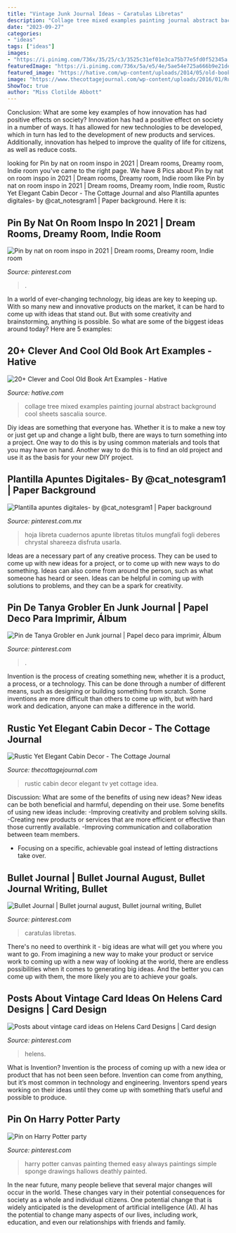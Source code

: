 ```yaml
---
title: "Vintage Junk Journal Ideas ~ Caratulas Libretas"
description: "Collage tree mixed examples painting journal abstract background cool sheets sascalia source"
date: "2023-09-27"
categories:
- "ideas"
tags: ["ideas"]
images:
- "https://i.pinimg.com/736x/35/25/c3/3525c31ef01e3ca75b77e5fd0f52345a.jpg"
featuredImage: "https://i.pinimg.com/736x/5a/e5/4e/5ae54e725a666b9e21de32945ff9f664--deathly-hallows-painted-canvas.jpg"
featured_image: "https://hative.com/wp-content/uploads/2014/05/old-book-art/4-tree-collage-art.jpg"
image: "https://www.thecottagejournal.com/wp-content/uploads/2016/01/Rustic-TV-Room.jpg"
ShowToc: true
author: "Miss Clotilde Abbott"
---
```



Conclusion: What are some key examples of how innovation has had positive effects on society?
Innovation has had a positive effect on society in a number of ways. It has allowed for new technologies to be developed, which in turn has led to the development of new products and services. Additionally, innovation has helped to improve the quality of life for citizens, as well as reduce costs.

	

		
looking for Pin by nat on room inspo in 2021 | Dream rooms, Dreamy room, Indie room you've came to the right page. We have 8 Pics about Pin by nat on room inspo in 2021 | Dream rooms, Dreamy room, Indie room like Pin by nat on room inspo in 2021 | Dream rooms, Dreamy room, Indie room, Rustic Yet Elegant Cabin Decor - The Cottage Journal and also Plantilla apuntes digitales- by @cat_notesgram1 | Paper background. Here it is:
		
    
## Pin By Nat On Room Inspo In 2021 | Dream Rooms, Dreamy Room, Indie Room

<img loading=lazy src="https://i.pinimg.com/736x/35/25/c3/3525c31ef01e3ca75b77e5fd0f52345a.jpg" onerror="this.onerror=null;this.src='https://tse2.mm.bing.net/th?id=OIP.TGcUftMtlfZ0GlmubOERPAHaLD&amp;pid=15.1';" alt="Pin by nat on room inspo in 2021 | Dream rooms, Dreamy room, Indie room">

_Source: pinterest.com_

>. 

	

In a world of ever-changing technology, big ideas are key to keeping up. With so many new and innovative products on the market, it can be hard to come up with ideas that stand out. But with some creativity and brainstorming, anything is possible. So what are some of the biggest ideas around today? Here are 5 examples: 

    
## 20+ Clever And Cool Old Book Art Examples - Hative

<img loading=lazy src="https://hative.com/wp-content/uploads/2014/05/old-book-art/4-tree-collage-art.jpg" onerror="this.onerror=null;this.src='https://tse2.mm.bing.net/th?id=OIP.NZYJXxP7KV-SWvBpLYP2_QHaHa&amp;pid=15.1';" alt="20+ Clever and Cool Old Book Art Examples - Hative">

_Source: hative.com_

>collage tree mixed examples painting journal abstract background cool sheets sascalia source. 

	

Diy ideas are something that everyone has. Whether it is to make a new toy or just get up and change a light bulb, there are ways to turn something into a project. One way to do this is by using common materials and tools that you may have on hand. Another way to do this is to find an old project and use it as the basis for your new DIY project.

    
## Plantilla Apuntes Digitales- By @cat_notesgram1 | Paper Background

<img loading=lazy src="https://i.pinimg.com/736x/7d/d4/14/7dd41462a2b40e425d8cf80fb1d2d817.jpg" onerror="this.onerror=null;this.src='https://tse2.mm.bing.net/th?id=OIP.KA9MF0z_8fZXUlywt4gMrQHaKm&amp;pid=15.1';" alt="Plantilla apuntes digitales- by @cat_notesgram1 | Paper background">

_Source: pinterest.com.mx_

>hoja libreta cuadernos apunte libretas titulos mungfali fogli deberes chrystal shareeza disfruta usarla. 

	

Ideas are a necessary part of any creative process. They can be used to come up with new ideas for a project, or to come up with new ways to do something. Ideas can also come from around the person, such as what someone has heard or seen. Ideas can be helpful in coming up with solutions to problems, and they can be a spark for creativity.

    
## Pin De Tanya Grobler En Junk Journal | Papel Deco Para Imprimir, Álbum

<img loading=lazy src="https://i.pinimg.com/736x/e5/4b/0e/e54b0e6cb95ef2dd064ebfac3225c12c.jpg" onerror="this.onerror=null;this.src='https://tse1.mm.bing.net/th?id=OIP.vCMNALaGdyHmDhWqjiS1mAHaLD&amp;pid=15.1';" alt="Pin de Tanya Grobler en Junk journal | Papel deco para imprimir, Álbum">

_Source: pinterest.com_

>. 

	

Invention is the process of creating something new, whether it is a product, a process, or a technology. This can be done through a number of different means, such as designing or building something from scratch. Some inventions are more difficult than others to come up with, but with hard work and dedication, anyone can make a difference in the world.

    
## Rustic Yet Elegant Cabin Decor - The Cottage Journal

<img loading=lazy src="https://www.thecottagejournal.com/wp-content/uploads/2016/01/Rustic-TV-Room.jpg" onerror="this.onerror=null;this.src='https://tse4.mm.bing.net/th?id=OIP.aX_iBKOSjEbwPVPS6yGFWQHaE8&amp;pid=15.1';" alt="Rustic Yet Elegant Cabin Decor - The Cottage Journal">

_Source: thecottagejournal.com_

>rustic cabin decor elegant tv yet cottage idea. 

	

Discussion: What are some of the benefits of using new ideas?
New ideas can be both beneficial and harmful, depending on their use. Some benefits of using new ideas include: 
-Improving creativity and problem solving skills.
-Creating new products or services that are more efficient or effective than those currently available.
-Improving communication and collaboration between team members. 
- Focusing on a specific, achievable goal instead of letting distractions take over.

    
## Bullet Journal | Bullet Journal August, Bullet Journal Writing, Bullet

<img loading=lazy src="https://i.pinimg.com/736x/38/62/47/3862471761c47eefff2492586bc1d34b.jpg" onerror="this.onerror=null;this.src='https://tse3.mm.bing.net/th?id=OIP.33tiyh2j58jdDiAFmceAGQHaJ3&amp;pid=15.1';" alt="Bullet Journal | Bullet journal august, Bullet journal writing, Bullet">

_Source: pinterest.com_

>caratulas libretas. 

	

There's no need to overthink it - big ideas are what will get you where you want to go. From imagining a new way to make your product or service work to coming up with a new way of looking at the world, there are endless possibilities when it comes to generating big ideas. And the better you can come up with them, the more likely you are to achieve your goals.

    
## Posts About Vintage Card Ideas On Helens Card Designs | Card Design

<img loading=lazy src="https://i.pinimg.com/736x/70/78/02/707802dd874ed1652a54a8818128e41e--style-vintage-card-designs.jpg" onerror="this.onerror=null;this.src='https://tse3.mm.bing.net/th?id=OIP.RF0CPCkDfWPbTocb1pwiKQHaLH&amp;pid=15.1';" alt="Posts about vintage card ideas on Helens Card Designs | Card design">

_Source: pinterest.com_

>helens. 

	

What is Invention?
Invention is the process of coming up with a new idea or product that has not been seen before. Invention can come from anything, but it’s most common in technology and engineering. Inventors spend years working on their ideas until they come up with something that’s useful and possible to produce.

    
## Pin On Harry Potter Party

<img loading=lazy src="https://i.pinimg.com/736x/5a/e5/4e/5ae54e725a666b9e21de32945ff9f664--deathly-hallows-painted-canvas.jpg" onerror="this.onerror=null;this.src='https://tse4.mm.bing.net/th?id=OIP.ImCsH-fg6e90Jk8L0IKlewHaJ3&amp;pid=15.1';" alt="Pin on Harry Potter party">

_Source: pinterest.com_

>harry potter canvas painting themed easy always paintings simple sponge drawings hallows deathly painted. 

	

In the near future, many people believe that several major changes will occur in the world. These changes vary in their potential consequences for society as a whole and individual citizens. One potential change that is widely anticipated is the development of artificial intelligence (AI). AI has the potential to change many aspects of our lives, including work, education, and even our relationships with friends and family.

